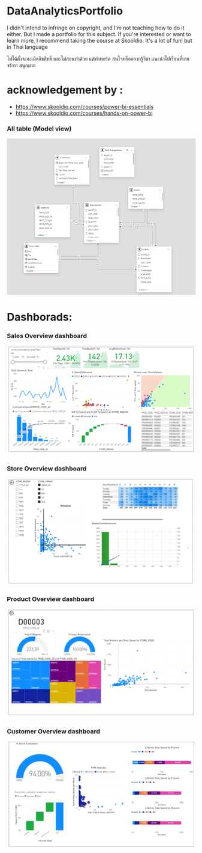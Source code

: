 # DataAnalyticsPortfolio

I didn't intend to infringe on copyright, and I'm not teaching how to do it either. But I made a portfolio for this subject. If you're interested or want to learn more, I recommend taking the course at Skooldio. It's a lot of fun! but in Thai language




ไม่ได้ตั้งจะละเมิดลิขสิทธิ์ และไม่สอนทำด้วย แต่ทำพอร์ต
สนใจหรืออยากรู้วิชา แนะนำไปเรียนที่เลยจร้าาา สนุกมาก 


# acknowledgement by :

- https://www.skooldio.com/courses/power-bi-essentials
- https://www.skooldio.com/courses/hands-on-power-bi

### All table (Model view) 
![CustmerOveriew](MasterPowerBI/ModelView.png)

# Dashborads:
### Sales Overview dashboard
![CustmerOveriew](MasterPowerBI/SalesOverview.png)

### Store Overview dashboard
![CustmerOveriew](MasterPowerBI/storeOverview.png)

### Product Overview dashboard
![CustmerOveriew](MasterPowerBI/ProductOverview.png)

### Customer Overview dashboard
![CustmerOveriew](MasterPowerBI/CustomerOverview.png)
